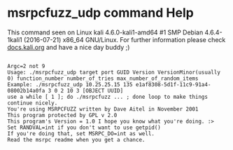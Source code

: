 # msrpcfuzz_udp command Help
 
 This command seen on Linux kali 4.6.0-kali1-amd64 #1 SMP Debian 4.6.4-1kali1 (2016-07-21) x86_64 GNU/Linux. For further information please check [docs.kali.org](docs.kali.org) and have a nice day buddy ;) 

~~~

Argc=2 not 9
Usage: ./msrpcfuzz_udp target port GUID Version VersionMinor(usually 0) function_number number_of_tries max_number_of_random_items
Example: ./msrpcfuzz_udp 10.25.25.15 135 e1af8308-5d1f-11c9-91a4-08002b14a0fa 3 0 2 10 3 [OBJECT UUID]
use a while [ 1 ]; do ./msrpcfuzz ... ; done loop to make things continue nicely.
You're using MSRPCFUZZ written by Dave Aitel in November 2001
This program protected by GPL v 2.0
This program's Version = 1.0 I hope you know what you're doing. :>
Set RANDVAL=int if you don't want to use getpid()
If you're doing that, set MSRPC_DO=int as well.
Read the msrpc readme when you get a chance.

~~~
